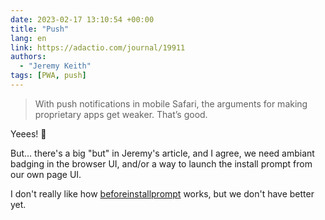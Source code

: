 ```yaml
---
date: 2023-02-17 13:10:54 +00:00
title: "Push"
lang: en
link: https://adactio.com/journal/19911
authors:
  - "Jeremy Keith"
tags: [PWA, push]
---
```


> With push notifications in mobile Safari, the arguments for making proprietary apps get weaker. That’s good.

Yeees! 🥳

But… there's a big "but" in Jeremy's article, and I agree, we need ambiant badging in the browser UI, and/or a way to launch the install prompt from our own page UI.

I don't really like how [beforeinstallprompt](https://web.dev/learn/pwa/installation-prompt/#the-beforeinstallprompt-event) works, but we don't have better yet.
